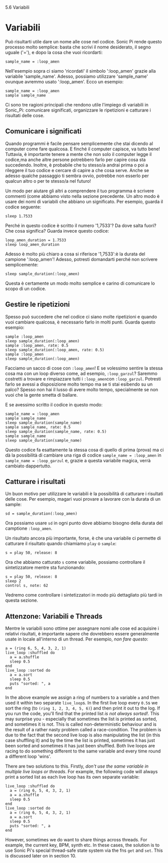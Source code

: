 5.6 Variabili

# Variabili

Può risultarti utile dare un nome alle cose nel codice. Sonic Pi rende questo processo molto semplice: basta che scrivi il nome desiderato, il segno uguale ('='), e dopo la cosa che vuoi ricordarti:

```
sample_name = :loop_amen
```

Nell'esempio sopra ci siamo 'ricordati' il simbolo ':loop_amen' grazie alla variabile 'sample_name'. Adesso, possiamo utilizzare 'sample_name' ovunque avremmo usato ':loop_amen'. Ecco un esempio:

```
sample_name = :loop_amen
sample sample_name
```

Ci sono tre ragioni principali che rendono utile l'impiego di variabili in Sonic_Pi: comunicare significati, organizzare le ripetizioni e catturare i risultati delle cose.

## Comunicare i significati

Quando programmi è facile pensare semplicemente che stai dicendo al computer come fare qualcosa. E finché il computer capisce, va tutto bene! Tuttavia, è importante tenere a mente che non solo il computer legge il codice,ma anche altre persone potrebbero farlo per capire cosa sta succedendo. Inoltre, è probabile che tu stesso/a andrai prima o poi a rileggere il tuo codice e cercare di capire a che cosa serve. Anche se adesso qualche passaggio ti sembra ovvio, potrebbe non esserlo per qualcun altro o per te stesso/a nel futuro!

Un modo per aiutare gli altri a comprendere il tuo programma è scrivere commenti (come abbiamo visto nella sezione precedente. Un altro modo è usare dei nomi di variabili che abbiano un significato. Per esempio, guarda il codice seguente:

```
sleep 1.7533
```

Perché in questo codice è scritto il numero '1,7533'? Da dove salta fuori? Che cosa significa? Guarda invece questo codice:

```
loop_amen_duration = 1.7533
sleep loop_amen_duration
```

Adesso è molto più chiaro a cosa si riferisce '1,7533':è la durata del campione ':loop_amen'! Adesso, potresti domandarti perché non scrivere semplicemente:

```
sleep sample_duration(:loop_amen)
```

Questa è certamente un modo molto semplice e carino di comunicare lo scopo di un codice.

## Gestire le ripetizioni

Spesso può succedere che nel codice ci siano molte ripetizioni e quando vuoi cambiare qualcosa, è necessario farlo in molti punti. Guarda questo esempio:

```
sample :loop_amen
sleep sample_duration(:loop_amen)
sample :loop_amen, rate: 0.5
sleep sample_duration(:loop_amen, rate: 0.5)
sample :loop_amen
sleep sample_duration(:loop_amen)
```

Facciamo un sacco di cose con `:loop_amen`! E se volessimo sentire la stessa cosa ma con un loop diverso come, ad esempio, `:loop_garzul`? Saremmo costretti a trovare e rimpiazzare tutti i `:loop_amen`con `:loop_garzul`. Potresti farlo se avessi a disposizione molto tempo ma se ti stai esibendo su un palco? Spesso non hai il lusso di avere molto tempo, specialmente se non vuoi che la gente smetta di ballare.

E se avessimo scritto il codice in questo modo:

```
sample_name = :loop_amen
sample sample_name
sleep sample_duration(sample_name)
sample sample_name, rate: 0.5
sleep sample_duration(sample_name, rate: 0.5)
sample sample_name
sleep sample_duration(sample_name)
```

Questo codice fa esattamente la stessa cosa di quello di prima (prova) ma ci dà la possibilità di cambiare una riga di codice `sample_name = :loop_amen` in `sample_name = :loop_garzul` e, grazie a questa variabile magica, verrà cambiato dappertutto.

## Catturare i risultati

Un buon motivo per utilizzare le variabili è la possibilità di catturare i risultati delle cose. Per esempio, magari vuoi provare a lavorare con la durata di un sample:

```
sd = sample_duration(:loop_amen)
```

Ora possiamo usare `sd` in ogni punto dove abbiamo bisogno della durata del camptione `:loop_amen`.

Un risultato ancora più importante, forse, è che una variabile ci permette di catturare il risultato quando chiamiamo `play` o `sample`:

```
s = play 50, release: 8
```

Ora che abbiamo catturato `s` come variabile, possiamo controllare il sintetizzatore mentre sta funzionando:

```
s = play 50, release: 8
sleep 2
control s, note: 62
```

Vedremo come controllare i sintetizzatori in modo più dettagliato più tardi in questa sezione.


## Attenzone: Variabili e Threads

Mentre le variabili sono ottime per assegnare nomi alle cose ed acquisire i relativi risultati, è importante sapere che dovrebbero essere generalmente usate in locale all'interno di un thread. Per esempio, *non fare questo*:

```
a = (ring 6, 5, 4, 3, 2, 1)
live_loop :shuffled do
  a = a.shuffle
  sleep 0.5
end
live_loop :sorted do
  a = a.sort
  sleep 0.5
  puts "sorted: ", a
end
```

In the above example we assign a ring of numbers to a variable `a` and then used it within two separate `live_loop`s. In the first live loop every `0.5`s we sort the ring (to `(ring 1, 2, 3, 4, 5, 6)`) and then print it out to the log. If you run the code, you'll find that the printed list *is not always sorted!*. This may surprise you - especially that sometimes the list is printed as sorted, and sometimes it is not. This is called non-deterministic behaviour and is the result of a rather nasty problem called a race-condition. The problem is due to the fact that the second live loop is also manipulating the list (in this case shuffling it) and by the time the list is printed, sometimes it has just been sorted and sometimes it has just been shuffled. Both live loops are racing to do something different to the same variable and every time round a different loop 'wins'.

There are two solutions to this. Firstly, *don't use the same variable in multiple live loops or threads*. For example, the following code will always print a sorted list as each live loop has its own separate variable:

```
live_loop :shuffled do
  a = (ring 6, 5, 4, 3, 2, 1)
  a = a.shuffle
  sleep 0.5
end
live_loop :sorted do
  a = (ring 6, 5, 4, 3, 2, 1)
  a = a.sort
  sleep 0.5
  puts "sorted: ", a
end
```

However, sometimes we do want to share things across threads. For example, the current key, BPM, synth etc. In these cases, the solution is to use Sonic Pi's special thread-safe state system via the fns `get` and `set`. This is discussed later on in section 10.
